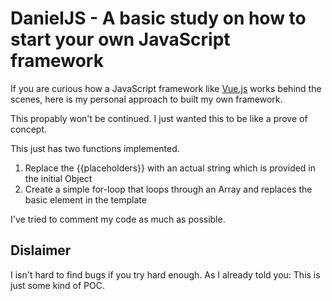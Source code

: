 # DanielJS - A basic study on how to start your own JavaScript framework

If you are curious how a JavaScript framework like [Vue.js](https://vuejs.org) works behind the scenes, here is my personal approach to built my own framework.

This propably won't be continued. I just wanted this to be like a prove of concept.

This just has two functions implemented.

1. Replace the {{placeholders}} with an actual string which is provided in the initial Object
2. Create a simple for-loop that loops through an Array and replaces the basic element in the template

I've tried to comment my code as much as possible.

## Dislaimer

I isn't hard to find bugs if you try hard enough. As I already told you: This is just some kind of POC.
